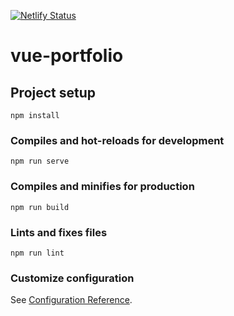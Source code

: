 [![Netlify Status](https://api.netlify.com/api/v1/badges/16836a63-e089-4efe-9e56-7c330fdeb594/deploy-status)](https://app.netlify.com/sites/saravarunajvm/deploys)

# vue-portfolio

## Project setup
```
npm install
```

### Compiles and hot-reloads for development
```
npm run serve
```

### Compiles and minifies for production
```
npm run build
```

### Lints and fixes files
```
npm run lint
```

### Customize configuration
See [Configuration Reference](https://cli.vuejs.org/config/).


